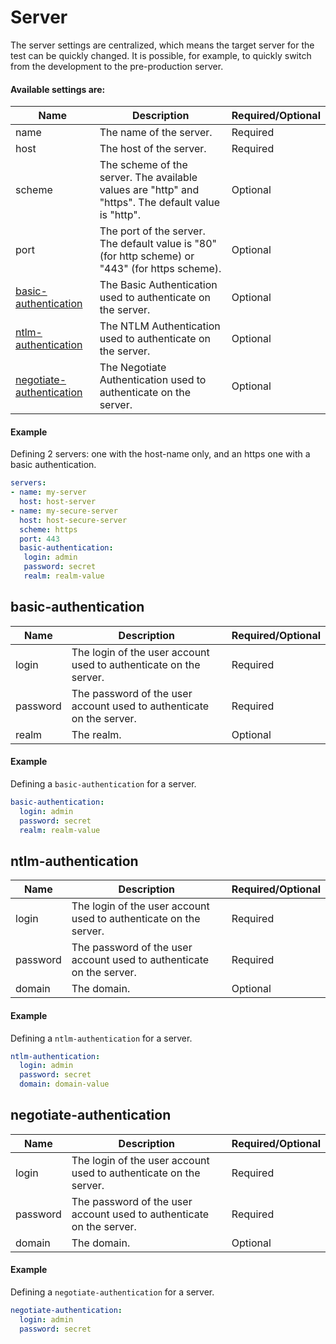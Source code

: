 # Server
The server settings are centralized, which means the target server for the test can be quickly changed. It is possible, for example, to quickly switch from the development to the pre-production server.

#### Available settings are:

| Name        | Description                                                  | Required/Optional |
| ----------- | ------------------------------------------------------------ | ----------------- |
| name        | The name of the server.                                      | Required          |
| host | The host of the server.                                    | Required          |
| scheme | The scheme of the server. The available values are "http" and "https". The default value is "http".    | Optional          |
| port | The port of the server. The default value is "80" (for http scheme) or "443" (for https scheme).                    | Optional          |
| [basic-authentication](#basic-authentication) | The Basic Authentication used to authenticate on the server.                    | Optional          |
| [ntlm-authentication](#ntlm-authentication) | The NTLM Authentication used to authenticate on the server.                     | Optional          |
| [negotiate-authentication](#negotiate-authentication) | The Negotiate Authentication used to authenticate on the server.           | Optional          |

#### Example
Defining 2 servers: one with the host-name only, and an https one with a basic authentication.
```yaml
servers:
- name: my-server
  host: host-server
- name: my-secure-server
  host: host-secure-server
  scheme: https
  port: 443
  basic-authentication:
   login: admin
   password: secret
   realm: realm-value
```

## basic-authentication
| Name        | Description                                                     | Required/Optional |
| ----------- | --------------------------------------------------------------- | ----------------- |
| login       | The login of the user account used to authenticate on the server.                                         | Required          |
| password    | The password of the user account used to authenticate on the server.                                                   | Required          |
| realm       | The realm.                                                      | Optional          |

#### Example
Defining a `basic-authentication` for a server.
```yaml
basic-authentication:
  login: admin
  password: secret
  realm: realm-value
```

## ntlm-authentication
| Name        | Description                                                     | Required/Optional |
| ----------- | --------------------------------------------------------------- | ----------------- |
| login       | The login of the user account used to authenticate on the server.                                         | Required          |
| password    | The password of the user account used to authenticate on the server.                                                   | Required          |
| domain      | The domain.                                                     | Optional          |

#### Example
Defining a `ntlm-authentication` for a server.
```yaml
ntlm-authentication:
  login: admin
  password: secret
  domain: domain-value
```

## negotiate-authentication
| Name        | Description                                                     | Required/Optional |
| ----------- | --------------------------------------------------------------- | ----------------- |
| login       | The login of the user account used to authenticate on the server.                                         | Required          |
| password    | The password of the user account used to authenticate on the server.                                                   | Required          |
| domain | The domain.                                                          | Optional          |

#### Example
Defining a `negotiate-authentication` for a server.
```yaml
negotiate-authentication:
  login: admin
  password: secret
```